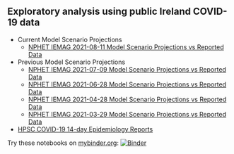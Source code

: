 ## Exploratory analysis using public Ireland COVID-19 data

* Current Model Scenario Projections
  * [NPHET IEMAG 2021-08-11 Model Scenario Projections vs Reported Data](notebooks/NPHET%20IEMAG%202021-08-11%20Model%20Scenario%20Projections%20vs%20Reported%20Data.ipynb)
* Previous Model Scenario Projections
  * [NPHET IEMAG 2021-07-09 Model Scenario Projections vs Reported Data](notebooks/NPHET%20IEMAG%202021-07-09%20Model%20Scenario%20Projections%20vs%20Reported%20Data.ipynb)
  * [NPHET IEMAG 2021-06-28 Model Scenario Projections vs Reported Data](notebooks/NPHET%20IEMAG%202021-06-28%20Model%20Scenario%20Projections%20vs%20Reported%20Data.ipynb)
  * [NPHET IEMAG 2021-04-28 Model Scenario Projections vs Reported Data](notebooks/NPHET%20IEMAG%202021-04-28%20Model%20Scenario%20Projections%20vs%20Reported%20Data.ipynb)
  * [NPHET IEMAG 2021-03-29 Model Scenario Projections vs Reported Data](notebooks/NPHET%20IEMAG%202021-03-29%20Model%20Scenario%20Projections%20vs%20Reported%20Data.ipynb)
* [HPSC COVID-19 14-day Epidemiology Reports](notebooks/HPSC%20COVID-19%2014-day%20Epidemiology%20Reports.ipynb)

Try these notebooks on [mybinder.org](https://mybinder.org/): [![Binder](https://mybinder.org/badge_logo.svg)](https://mybinder.org/v2/gh/derekocallaghan/covid19data/main)
